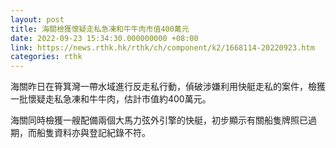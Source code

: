 ```yaml
---
layout: post
title: 海關檢獲懷疑走私急凍和牛牛肉市值400萬元
date: 2022-09-23 15:34:30.000000000 +08:00
link: https://news.rthk.hk/rthk/ch/component/k2/1668114-20220923.htm
categories: rthk
---
```


海關昨日在筲箕灣一帶水域進行反走私行動，偵破涉嫌利用快艇走私的案件，檢獲一批懷疑走私急凍和牛牛肉，估計市值約400萬元。

海關同時檢獲一艘配備兩個大馬力弦外引擎的快艇，初步顯示有關船隻牌照已過期，而船隻資料亦與登記紀錄不符。
